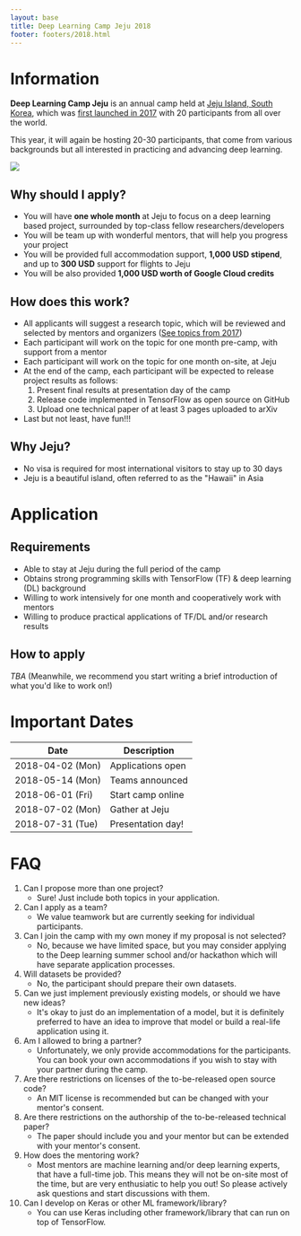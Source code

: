 ```yaml
---
layout: base
title: Deep Learning Camp Jeju 2018
footer: footers/2018.html
---
```


# Information
**Deep Learning Camp Jeju**
is an annual camp held at [Jeju Island, South Korea](https://en.wikipedia.org/wiki/Jeju_Island),
which was [first launched in 2017](../2017/) with 20 participants from all over the world.

This year, it will again be hosting 20-30 participants,
that come from various backgrounds but all interested in practicing and advancing deep learning.

<div class="text-center mb-5">
<img src="{{ '/assets/images/jeju.png' | absolute_url }}"/>
</div>

## Why should I apply?

- You will have **one whole month** at Jeju to focus on a deep learning based project, surrounded by top-class fellow researchers/developers
- You will be team up with wonderful mentors, that will help you progress your project
- You will be provided full accommodation support, **1,000 USD stipend**, and up to **300 USD** support for flights to Jeju
- You will be also provided **1,000 USD worth of Google Cloud credits**

## How does this work?

- All applicants will suggest a research topic, which will be reviewed and selected by mentors and organizers
    ([See topics from 2017](https://github.com/TensorFlowKR/mlcampjeju/blob/master/2017/github/04_FinalPresentation.md))
- Each participant will work on the topic for one month pre-camp, with support from a mentor
- Each participant will work on the topic for one month on-site, at Jeju
- At the end of the camp, each participant will be expected to release project results as follows:
    1. Present final results at presentation day of the camp
    1. Release code implemented in TensorFlow as open source on GitHub
    1. Upload one technical paper of at least 3 pages uploaded to arXiv
- Last but not least, have fun!!!

## Why Jeju?

- No visa is required for most international visitors to stay up to 30 days
- Jeju is a beautiful island, often referred to as the "Hawaii" in Asia


# Application

## Requirements

- Able to stay at Jeju during the full period of the camp
- Obtains strong programming skills with TensorFlow (TF) & deep learning (DL) background
- Willing to work intensively for one month and cooperatively work with mentors
- Willing to produce practical applications of TF/DL and/or research results

## How to apply

*TBA*
(Meanwhile, we recommend you start writing a brief introduction of what you'd like to work on!)


# Important Dates

| Date | Description |
| --- | --- |
| 2018-04-02 (Mon) | Applications open |
| 2018-05-14 (Mon) | Teams announced |
| 2018-06-01 (Fri) | Start camp online |
| 2018-07-02 (Mon) | Gather at Jeju |
| 2018-07-31 (Tue) | Presentation day! |

# FAQ

1. Can I propose more than one project?
    - Sure! Just include both topics in your application.
1. Can I apply as a team?
    - We value teamwork but are currently seeking for individual participants.
1. Can I join the camp with my own money if my proposal is not selected?
    - No, because we have limited space, but you may consider applying to the Deep learning summer school and/or hackathon which will have separate application processes.
1. Will datasets be provided?
    - No, the participant should prepare their own datasets.
1. Can we just implement previously existing models, or should we have new ideas?
    - It's okay to just do an implementation of a model, but it is definitely preferred to have an idea to improve that model or build a real-life application using it.
1. Am I allowed to bring a partner?
    - Unfortunately, we only provide accommodations for the participants. You can book your own accommodations if you wish to stay with your partner during the camp.
1. Are there restrictions on licenses of the to-be-released open source code?
    - An MIT license is recommended but can be changed with your mentor's consent.
1. Are there restrictions on the authorship of the to-be-released technical paper?
    - The paper should include you and your mentor but can be extended with your mentor's consent.
1. How does the mentoring work?
    - Most mentors are machine learning and/or deep learning experts, that have a full-time job. This means they will not be on-site most of the time, but are very enthusiatic to help you out! So please actively ask questions and start discussions with them.
1. Can I develop on Keras or other ML framework/library?
    - You can use Keras including other framework/library that can run on top of TensorFlow.
